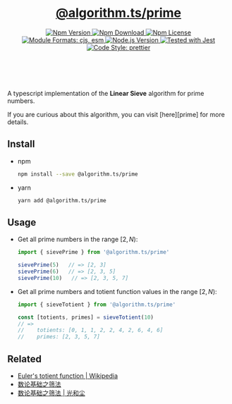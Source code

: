 <header>
  <h1 align="center">
    <a href="https://github.com/guanghechen/algorithm.ts/tree/@algorithm.ts/prime@4.0.0/packages/prime#readme">@algorithm.ts/prime</a>
  </h1>
  <div align="center">
    <a href="https://www.npmjs.com/package/@algorithm.ts/prime">
      <img
        alt="Npm Version"
        src="https://img.shields.io/npm/v/@algorithm.ts/prime.svg"
      />
    </a>
    <a href="https://www.npmjs.com/package/@algorithm.ts/prime">
      <img
        alt="Npm Download"
        src="https://img.shields.io/npm/dm/@algorithm.ts/prime.svg"
      />
    </a>
    <a href="https://www.npmjs.com/package/@algorithm.ts/prime">
      <img
        alt="Npm License"
        src="https://img.shields.io/npm/l/@algorithm.ts/prime.svg"
      />
    </a>
    <a href="#install">
      <img
        alt="Module Formats: cjs, esm"
        src="https://img.shields.io/badge/module_formats-cjs%2C%20esm-green.svg"
      />
    </a>
    <a href="https://github.com/nodejs/node">
      <img
        alt="Node.js Version"
        src="https://img.shields.io/node/v/@algorithm.ts/prime"
      />
    </a>
    <a href="https://github.com/facebook/jest">
      <img
        alt="Tested with Jest"
        src="https://img.shields.io/badge/tested_with-jest-9c465e.svg"
      />
    </a>
    <a href="https://github.com/prettier/prettier">
      <img
        alt="Code Style: prettier"
        src="https://img.shields.io/badge/code_style-prettier-ff69b4.svg?style=flat-square"
      />
    </a>
  </div>
</header>
<br/>

A typescript implementation of the **Linear Sieve** algorithm for prime numbers.

If you are curious about this algorithm, you can visit [here][prime] for more details.

## Install

- npm

  ```bash
  npm install --save @algorithm.ts/prime
  ```

- yarn

  ```bash
  yarn add @algorithm.ts/prime
  ```

## Usage

- Get all prime numbers in the range $[2, N)$:

  ```typescript
  import { sievePrime } from '@algorithm.ts/prime'

  sievePrime(5)   // => [2, 3]
  sievePrime(6)   // => [2, 3, 5]
  sievePrime(10)   // => [2, 3, 5, 7]
  ```

- Get all prime numbers and totient function values in the range $[2, N)$:

  ```typescript
  import { sieveTotient } from '@algorithm.ts/prime'

  const [totients, primes] = sieveTotient(10)
  // =>
  //    totients: [0, 1, 1, 2, 2, 4, 2, 6, 4, 6]
  //    primes: [2, 3, 5, 7]
  ```

## Related

- [Euler's totient function | Wikipedia](https://en.wikipedia.org/wiki/Euler%27s_totient_function)
- [数论基础之筛法][sieve-prime]
- [数论基础之筛法 | 光和尘][sieve-totient]

[homepage]:
  https://github.com/guanghechen/algorithm.ts/tree/@algorithm.ts/prime@4.0.0/packages/prime#readme
[sieve-prime]:
  https://me.guanghechen.com/post/math/number-theory/sieve/#heading-%E7%BA%BF%E6%80%A7%E7%AD%9B
[sieve-totient]:
  https://me.guanghechen.com/post/math/number-theory/sieve/#heading-%E7%BA%BF%E6%80%A7%E7%AD%9B-2
